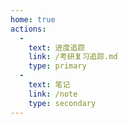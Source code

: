 ```yaml
---
home: true
actions:
  -
    text: 进度追踪
    link: /考研复习追踪.md
    type: primary
  - 
    text: 笔记
    link: /note
    type: secondary
---
```

